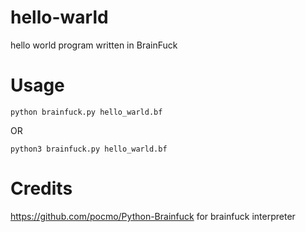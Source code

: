 # hello-warld

hello world program written in BrainFuck

# Usage
```console
python brainfuck.py hello_warld.bf 
```

OR

```console
python3 brainfuck.py hello_warld.bf
```

# Credits
https://github.com/pocmo/Python-Brainfuck for brainfuck interpreter

